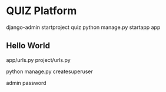 # QUIZ Platform



django-admin startproject quiz
python manage.py startapp app

## Hello World

app/urls.py
project/urls.py



python manage.py createsuperuser

admin
password

